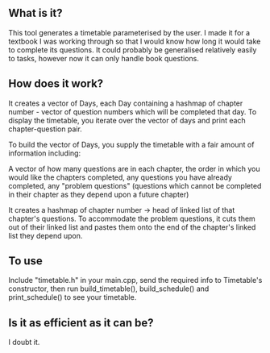 ## What is it?

This tool generates a timetable parameterised by the user. I made it for a textbook I was working through so that I would know how long it would take to complete its questions. It could probably be generalised relatively easily to tasks, however now it can only handle book questions.

## How does it work?

It creates a vector of Days, each Day containing a hashmap of chapter number - vector of question numbers which will be completed that day. To display the timetable, you iterate over the vector of days and print each chapter-question pair.

To build the vector of Days, you supply the timetable with a fair amount of information including:

A vector of how many questions are in each chapter, the order in which you would like the chapters completed, any questions you have already completed, any "problem questions" (questions which cannot be completed in their chapter as they depend upon a future chapter)

It creates a hashmap of chapter number -> head of linked list of that chapter's questions. To accommodate the problem questions, it cuts them out of their linked list and pastes them onto the end of the chapter's linked list they depend upon.

## To use

Include "timetable.h" in your main.cpp, send the required info to Timetable's constructor, then run build_timetable(), build_schedule() and print_schedule() to see your timetable.

## Is it as efficient as it can be?

I doubt it.
